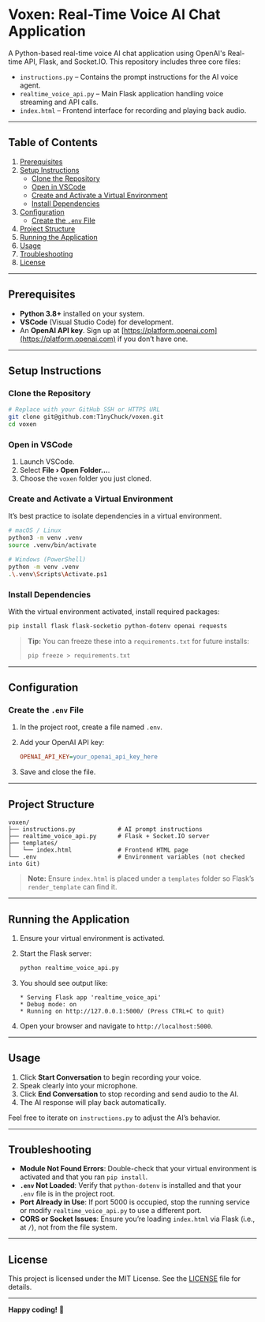 # Voxen: Real-Time Voice AI Chat Application

A Python-based real-time voice AI chat application using OpenAI's Real-time API, Flask, and Socket.IO. This repository includes three core files:

- `instructions.py` – Contains the prompt instructions for the AI voice agent.
- `realtime_voice_api.py` – Main Flask application handling voice streaming and API calls.
- `index.html` – Frontend interface for recording and playing back audio.

---

## Table of Contents

1. [Prerequisites](#prerequisites)  
2. [Setup Instructions](#setup-instructions)  
   - [Clone the Repository](#clone-the-repository)  
   - [Open in VSCode](#open-in-vscode)  
   - [Create and Activate a Virtual Environment](#create-and-activate-a-virtual-environment)  
   - [Install Dependencies](#install-dependencies)  
3. [Configuration](#configuration)  
   - [Create the `.env` File](#create-the-env-file)  
4. [Project Structure](#project-structure)  
5. [Running the Application](#running-the-application)  
6. [Usage](#usage)  
7. [Troubleshooting](#troubleshooting)  
8. [License](#license)  

---

## Prerequisites

- **Python 3.8+** installed on your system.  
- **VSCode** (Visual Studio Code) for development.  
- An **OpenAI API key**. Sign up at [https://platform.openai.com](https://platform.openai.com) if you don’t have one.  

---

## Setup Instructions

### Clone the Repository

```bash
# Replace with your GitHub SSH or HTTPS URL
git clone git@github.com:T1nyChuck/voxen.git
cd voxen
```

### Open in VSCode

1. Launch VSCode.  
2. Select **File › Open Folder...**.  
3. Choose the `voxen` folder you just cloned.  

### Create and Activate a Virtual Environment

It’s best practice to isolate dependencies in a virtual environment.

```bash
# macOS / Linux
python3 -m venv .venv
source .venv/bin/activate

# Windows (PowerShell)
python -m venv .venv
.\.venv\Scripts\Activate.ps1
```

### Install Dependencies

With the virtual environment activated, install required packages:

```bash
pip install flask flask-socketio python-dotenv openai requests
```

> **Tip:** You can freeze these into a `requirements.txt` for future installs:
> ```bash
> pip freeze > requirements.txt
> ```

---

## Configuration

### Create the `.env` File

1. In the project root, create a file named `.env`.  
2. Add your OpenAI API key:

   ```ini
   OPENAI_API_KEY=your_openai_api_key_here
   ```

3. Save and close the file.  

---

## Project Structure

```plaintext
voxen/
├── instructions.py            # AI prompt instructions
├── realtime_voice_api.py      # Flask + Socket.IO server
├── templates/
│   └── index.html             # Frontend HTML page
└── .env                       # Environment variables (not checked into Git)
```

> **Note:** Ensure `index.html` is placed under a `templates` folder so Flask’s `render_template` can find it.

---

## Running the Application

1. Ensure your virtual environment is activated.  
2. Start the Flask server:

   ```bash
   python realtime_voice_api.py
   ```

3. You should see output like:

   ```
   * Serving Flask app 'realtime_voice_api'
   * Debug mode: on
   * Running on http://127.0.0.1:5000/ (Press CTRL+C to quit)
   ```

4. Open your browser and navigate to `http://localhost:5000`.  

---

## Usage

1. Click **Start Conversation** to begin recording your voice.  
2. Speak clearly into your microphone.  
3. Click **End Conversation** to stop recording and send audio to the AI.  
4. The AI response will play back automatically.  

Feel free to iterate on `instructions.py` to adjust the AI’s behavior.

---

## Troubleshooting

- **Module Not Found Errors**: Double-check that your virtual environment is activated and that you ran `pip install`.  
- **`.env` Not Loaded**: Verify that `python-dotenv` is installed and that your `.env` file is in the project root.  
- **Port Already in Use**: If port 5000 is occupied, stop the running service or modify `realtime_voice_api.py` to use a different port.  
- **CORS or Socket Issues**: Ensure you’re loading `index.html` via Flask (i.e., at `/`), not from the file system.  

---

## License

This project is licensed under the MIT License. See the [LICENSE](LICENSE) file for details.

---

**Happy coding!** 🎉
